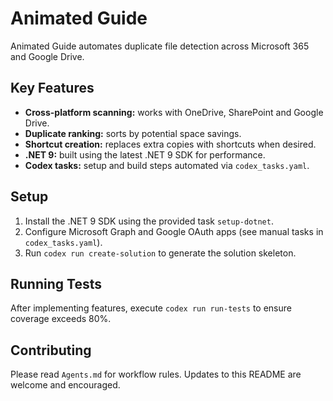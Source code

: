 # Animated Guide

Animated Guide automates duplicate file detection across Microsoft 365 and Google Drive.

## Key Features
- **Cross-platform scanning:** works with OneDrive, SharePoint and Google Drive.
- **Duplicate ranking:** sorts by potential space savings.
- **Shortcut creation:** replaces extra copies with shortcuts when desired.
- **.NET 9:** built using the latest .NET 9 SDK for performance.
- **Codex tasks:** setup and build steps automated via `codex_tasks.yaml`.

## Setup
1. Install the .NET 9 SDK using the provided task `setup-dotnet`.
2. Configure Microsoft Graph and Google OAuth apps (see manual tasks in `codex_tasks.yaml`).
3. Run `codex run create-solution` to generate the solution skeleton.

## Running Tests
After implementing features, execute `codex run run-tests` to ensure coverage exceeds 80%.

## Contributing
Please read `Agents.md` for workflow rules. Updates to this README are welcome and encouraged.
